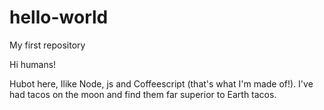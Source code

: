 # hello-world
My first repository

Hi humans!

Hubot here, Ilike Node, js and Coffeescript (that's what I'm made of!).
I've had tacos on the moon and find them far superior to Earth tacos.
